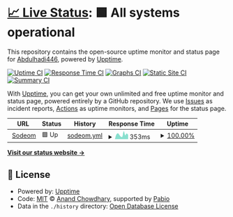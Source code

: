 # [📈 Live Status](https://Abdulhadi446.github.io/upptime): <!--live status--> **🟩 All systems operational**

This repository contains the open-source uptime monitor and status page for [Abdulhadi446](https://Abdulhadi446.github.io/upptime), powered by [Upptime](https://github.com/upptime/upptime).

[![Uptime CI](https://github.com/Abdulhadi446/upptime/workflows/Uptime%20CI/badge.svg)](https://github.com/Abdulhadi446/upptime/actions?query=workflow%3A%22Uptime+CI%22)
[![Response Time CI](https://github.com/Abdulhadi446/upptime/workflows/Response%20Time%20CI/badge.svg)](https://github.com/Abdulhadi446/upptime/actions?query=workflow%3A%22Response+Time+CI%22)
[![Graphs CI](https://github.com/Abdulhadi446/upptime/workflows/Graphs%20CI/badge.svg)](https://github.com/Abdulhadi446/upptime/actions?query=workflow%3A%22Graphs+CI%22)
[![Static Site CI](https://github.com/Abdulhadi446/upptime/workflows/Static%20Site%20CI/badge.svg)](https://github.com/Abdulhadi446/upptime/actions?query=workflow%3A%22Static+Site+CI%22)
[![Summary CI](https://github.com/Abdulhadi446/upptime/workflows/Summary%20CI/badge.svg)](https://github.com/Abdulhadi446/upptime/actions?query=workflow%3A%22Summary+CI%22)

With [Upptime](https://upptime.js.org), you can get your own unlimited and free uptime monitor and status page, powered entirely by a GitHub repository. We use [Issues](https://github.com/Abdulhadi446/upptime/issues) as incident reports, [Actions](https://github.com/Abdulhadi446/upptime/actions) as uptime monitors, and [Pages](https://Abdulhadi446.github.io/upptime) for the status page.

<!--start: status pages-->
<!-- This summary is generated by Upptime (https://github.com/upptime/upptime) -->
<!-- Do not edit this manually, your changes will be overwritten -->
<!-- prettier-ignore -->
| URL | Status | History | Response Time | Uptime |
| --- | ------ | ------- | ------------- | ------ |
| <img alt="" src="https://icons.duckduckgo.com/ip3/sodeom.com.ico" height="13"> [Sodeom](https://sodeom.com/) | 🟩 Up | [sodeom.yml](https://github.com/Abdulhadi446/upptime/commits/HEAD/history/sodeom.yml) | <details><summary><img alt="Response time graph" src="./graphs/sodeom/response-time-week.png" height="20"> 353ms</summary><br><a href="https://Abdulhadi446.github.io/upptime/history/sodeom"><img alt="Response time 1061" src="https://img.shields.io/endpoint?url=https%3A%2F%2Fraw.githubusercontent.com%2FAbdulhadi446%2Fupptime%2FHEAD%2Fapi%2Fsodeom%2Fresponse-time.json"></a><br><a href="https://Abdulhadi446.github.io/upptime/history/sodeom"><img alt="24-hour response time 337" src="https://img.shields.io/endpoint?url=https%3A%2F%2Fraw.githubusercontent.com%2FAbdulhadi446%2Fupptime%2FHEAD%2Fapi%2Fsodeom%2Fresponse-time-day.json"></a><br><a href="https://Abdulhadi446.github.io/upptime/history/sodeom"><img alt="7-day response time 353" src="https://img.shields.io/endpoint?url=https%3A%2F%2Fraw.githubusercontent.com%2FAbdulhadi446%2Fupptime%2FHEAD%2Fapi%2Fsodeom%2Fresponse-time-week.json"></a><br><a href="https://Abdulhadi446.github.io/upptime/history/sodeom"><img alt="30-day response time 1302" src="https://img.shields.io/endpoint?url=https%3A%2F%2Fraw.githubusercontent.com%2FAbdulhadi446%2Fupptime%2FHEAD%2Fapi%2Fsodeom%2Fresponse-time-month.json"></a><br><a href="https://Abdulhadi446.github.io/upptime/history/sodeom"><img alt="1-year response time 1061" src="https://img.shields.io/endpoint?url=https%3A%2F%2Fraw.githubusercontent.com%2FAbdulhadi446%2Fupptime%2FHEAD%2Fapi%2Fsodeom%2Fresponse-time-year.json"></a></details> | <details><summary><a href="https://Abdulhadi446.github.io/upptime/history/sodeom">100.00%</a></summary><a href="https://Abdulhadi446.github.io/upptime/history/sodeom"><img alt="All-time uptime 97.11%" src="https://img.shields.io/endpoint?url=https%3A%2F%2Fraw.githubusercontent.com%2FAbdulhadi446%2Fupptime%2FHEAD%2Fapi%2Fsodeom%2Fuptime.json"></a><br><a href="https://Abdulhadi446.github.io/upptime/history/sodeom"><img alt="24-hour uptime 100.00%" src="https://img.shields.io/endpoint?url=https%3A%2F%2Fraw.githubusercontent.com%2FAbdulhadi446%2Fupptime%2FHEAD%2Fapi%2Fsodeom%2Fuptime-day.json"></a><br><a href="https://Abdulhadi446.github.io/upptime/history/sodeom"><img alt="7-day uptime 100.00%" src="https://img.shields.io/endpoint?url=https%3A%2F%2Fraw.githubusercontent.com%2FAbdulhadi446%2Fupptime%2FHEAD%2Fapi%2Fsodeom%2Fuptime-week.json"></a><br><a href="https://Abdulhadi446.github.io/upptime/history/sodeom"><img alt="30-day uptime 96.42%" src="https://img.shields.io/endpoint?url=https%3A%2F%2Fraw.githubusercontent.com%2FAbdulhadi446%2Fupptime%2FHEAD%2Fapi%2Fsodeom%2Fuptime-month.json"></a><br><a href="https://Abdulhadi446.github.io/upptime/history/sodeom"><img alt="1-year uptime 97.11%" src="https://img.shields.io/endpoint?url=https%3A%2F%2Fraw.githubusercontent.com%2FAbdulhadi446%2Fupptime%2FHEAD%2Fapi%2Fsodeom%2Fuptime-year.json"></a></details>

<!--end: status pages-->

[**Visit our status website →**](https://Abdulhadi446.github.io/upptime)

## 📄 License

- Powered by: [Upptime](https://github.com/upptime/upptime)
- Code: [MIT](./LICENSE) © [Anand Chowdhary](https://anandchowdhary.com), supported by [Pabio](https://pabio.com)
- Data in the `./history` directory: [Open Database License](https://opendatacommons.org/licenses/odbl/1-0/)
